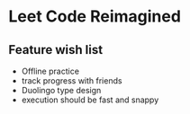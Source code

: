 # Leet Code Reimagined
## Feature wish list
- Offline practice
- track progress with friends
- Duolingo type design
- execution should be fast and snappy
